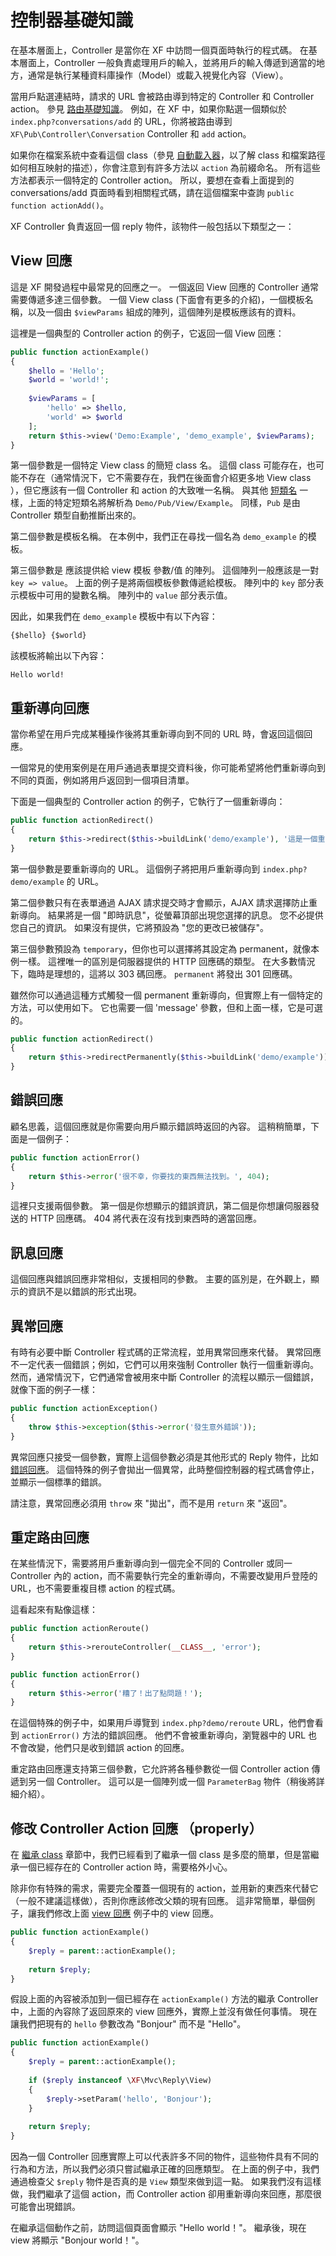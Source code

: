 # 控制器基礎知識

在基本層面上，Controller 是當你在 XF 中訪問一個頁面時執行的程式碼。 在基本層面上，Controller 一般負責處理用戶的輸入，並將用戶的輸入傳遞到適當的地方，通常是執行某種資料庫操作（Model）或載入視覺化內容（View）。

當用戶點選連結時，請求的 URL 會被路由導到特定的 Controller 和 Controller action。 參見 [路由基礎知識](/routing-basics)。 例如，在 XF 中，如果你點選一個類似於 `index.php?conversations/add` 的 URL，你將被路由導到 `XF\Pub\Controller\Conversation` Controller 和 `add` action。
 
如果你在檔案系統中查看這個 class（參見 [自動載入器](/general-concepts/#_2)，以了解 class 和檔案路徑如何相互映射的描述），你會注意到有許多方法以 `action` 為前綴命名。 所有這些方法都表示一個特定的 Controller action。 所以，要想在查看上面提到的 conversations/add 頁面時看到相關程式碼，請在這個檔案中查詢 `public function actionAdd()`。

XF Controller 負責返回一個 reply 物件，該物件一般包括以下類型之一：

## View 回應
 
這是 XF 開發過程中最常見的回應之一。 一個返回 View 回應的 Controller 通常需要傳遞多達三個參數。 一個 View class (下面會有更多的介紹)，一個模板名稱，以及一個由 `$viewParams` 組成的陣列，這個陣列是模板應該有的資料。

這裡是一個典型的 Controller action 的例子，它返回一個 View 回應：

```php
public function actionExample()
{
    $hello = 'Hello';
    $world = 'world!';
    
    $viewParams = [
        'hello' => $hello,
        'world' => $world
    ];
    return $this->view('Demo:Example', 'demo_example', $viewParams);
}
```

第一個參數是一個特定 View class 的簡短 class 名。 這個 class 可能存在，也可能不存在（通常情況下，它不需要存在，我們在後面會介紹更多地 View class ），但它應該有一個 Controller 和 action 的大致唯一名稱。 與其他 [短類名](/general-concepts/#_4) 一樣，上面的特定短類名將解析為 `Demo/Pub/View/Example`。 同樣，`Pub` 是由 Controller 類型自動推斷出來的。

第二個參數是模板名稱。 在本例中，我們正在尋找一個名為 `demo_example` 的模板。

第三個參數是 應該提供給 view 模板 參數/值 的陣列。 這個陣列一般應該是一對 `key => value`。 上面的例子是將兩個模板參數傳遞給模板。 陣列中的 `key` 部分表示模板中可用的變數名稱。 陣列中的 `value` 部分表示值。

因此，如果我們在 `demo_example` 模板中有以下內容：

```html
{$hello} {$world}
```

該模板將輸出以下內容：

```plain
Hello world!
```

## 重新導向回應

當你希望在用戶完成某種操作後將其重新導向到不同的 URL 時，會返回這個回應。

一個常見的使用案例是在用戶通過表單提交資料後，你可能希望將他們重新導向到不同的頁面，例如將用戶返回到一個項目清單。

下面是一個典型的 Controller action 的例子，它執行了一個重新導向：

```php
public function actionRedirect()
{
    return $this->redirect($this->buildLink('demo/example'), '這是一個重定向資訊。', 'permanent');
}
```

第一個參數是要重新導向的 URL。 這個例子將把用戶重新導向到 `index.php?demo/example` 的 URL。

第二個參數只有在表單通過 AJAX 請求提交時才會顯示，AJAX 請求選擇防止重新導向。 結果將是一個 "即時訊息"，從螢幕頂部出現您選擇的訊息。 您不必提供您自己的資訊。 如果沒有提供，它將預設為 "您的更改已被儲存"。

第三個參數預設為 `temporary`，但你也可以選擇將其設定為 permanent，就像本例一樣。 這裡唯一的區別是伺服器提供的 HTTP 回應碼的類型。 在大多數情況下，臨時是理想的，這將以 303 碼回應。 `permanent` 將發出 301 回應碼。

雖然你可以通過這種方式觸發一個 permanent 重新導向，但實際上有一個特定的方法，可以使用如下。 它也需要一個 'message' 參數，但和上面一樣，它是可選的。

```php
public function actionRedirect()
{
    return $this->redirectPermanently($this->buildLink('demo/example'));
}
```

## 錯誤回應

顧名思義，這個回應就是你需要向用戶顯示錯誤時返回的內容。 這稍稍簡單，下面是一個例子：

```php
public function actionError()
{
    return $this->error('很不幸，你要找的東西無法找到。', 404);
}
```

這裡只支援兩個參數。 第一個是你想顯示的錯誤資訊，第二個是你想讓伺服器發送的 HTTP 回應碼。 404 將代表在沒有找到東西時的適當回應。

## 訊息回應

這個回應與錯誤回應非常相似，支援相同的參數。 主要的區別是，在外觀上，顯示的資訊不是以錯誤的形式出現。

## 異常回應

有時有必要中斷 Controller 程式碼的正常流程，並用異常回應來代替。 異常回應不一定代表一個錯誤；例如，它們可以用來強制 Controller 執行一個重新導向。 然而，通常情況下，它們通常會被用來中斷 Controller 的流程以顯示一個錯誤，就像下面的例子一樣：

```php
public function actionException()
{
    throw $this->exception($this->error('發生意外錯誤'));
}
```

異常回應只接受一個參數，實際上這個參數必須是其他形式的 Reply 物件，比如 [錯誤回應](#_3)。 這個特殊的例子會拋出一個異常，此時整個控制器的程式碼會停止，並顯示一個標準的錯誤。

請注意，異常回應必須用 `throw` 來 "拋出"，而不是用 `return` 來 "返回"。

## 重定路由回應

在某些情況下，需要將用戶重新導向到一個完全不同的 Controller 或同一 Controller 內的 action，而不需要執行完全的重新導向，不需要改變用戶登陸的 URL，也不需要重複目標 action 的程式碼。

這看起來有點像這樣：

```php
public function actionReroute()
{
    return $this->rerouteController(__CLASS__, 'error');
}

public function actionError()
{
    return $this->error('糟了！出了點問題！');
}
```

在這個特殊的例子中，如果用戶導覽到 `index.php?demo/reroute` URL，他們會看到 `actionError()` 方法的錯誤回應。 他們不會被重新導向，瀏覽器中的 URL 也不會改變，他們只是收到錯誤 action 的回應。

重定路由回應還支持第三個參數，它允許將各種參數從一個 Controller action 傳遞到另一個 Controller。 這可以是一個陣列或一個 `ParameterBag` 物件（稍後將詳細介紹）。

## 修改 Controller Action 回應 （properly）

在 [繼承 class](/general-concepts/#_5) 章節中，我們已經看到了繼承一個 class 是多麼的簡單，但是當繼承一個已經存在的 Controller action 時，需要格外小心。

除非你有特殊的需求，需要完全覆蓋一個現有的 action，並用新的東西來代替它（一般不建議這樣做），否則你應該修改父類的現有回應。 這非常簡單，舉個例子，讓我們修改上面 [view 回應](#view) 例子中的 view 回應。

```php
public function actionExample()
{
    $reply = parent::actionExample();
    
    return $reply;
}
```

假設上面的內容被添加到一個已經存在 `actionExample()` 方法的繼承 Controller 中，上面的內容除了返回原來的 view 回應外，實際上並沒有做任何事情。 現在讓我們把現有的 `hello` 參數改為 "Bonjour" 而不是 "Hello"。

```php
public function actionExample()
{
    $reply = parent::actionExample();
    
    if ($reply instanceof \XF\Mvc\Reply\View)
    {
        $reply->setParam('hello', 'Bonjour');
    }
    
    return $reply;
}
```

因為一個 Controller 回應實際上可以代表許多不同的物件，這些物件具有不同的行為和方法，所以我們必須只嘗試繼承正確的回應類型。 在上面的例子中，我們通過檢查父 `$reply` 物件是否真的是 `View` 類型來做到這一點。 如果我們沒有這樣做，我們繼承了這個 action，而 Controller action 卻用重新導向來回應，那麼很可能會出現錯誤。

在繼承這個動作之前，訪問這個頁面會顯示 "Hello world！"。 繼承後，現在 view 將顯示 "Bonjour world！"。